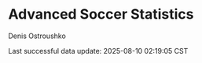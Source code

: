 # Advanced Soccer Statistics
Denis Ostroushko

<!-- gfm -->

Last successful data update: 2025-08-10 02:19:05 CST
